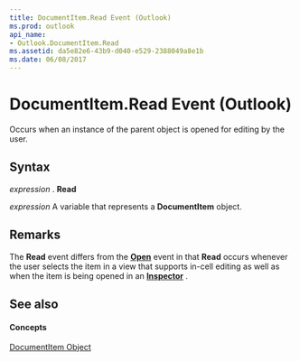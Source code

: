 ```yaml
---
title: DocumentItem.Read Event (Outlook)
ms.prod: outlook
api_name:
- Outlook.DocumentItem.Read
ms.assetid: da5e82e6-43b9-d040-e529-2388049a8e1b
ms.date: 06/08/2017
---
```



# DocumentItem.Read Event (Outlook)

Occurs when an instance of the parent object is opened for editing by the user. 


## Syntax

 _expression_ . **Read**

 _expression_ A variable that represents a **DocumentItem** object.


## Remarks

The **Read** event differs from the **[Open](documentitem-open-event-outlook.md)** event in that **Read** occurs whenever the user selects the item in a view that supports in-cell editing as well as when the item is being opened in an **[Inspector](inspector-object-outlook.md)** .


## See also


#### Concepts


[DocumentItem Object](documentitem-object-outlook.md)


